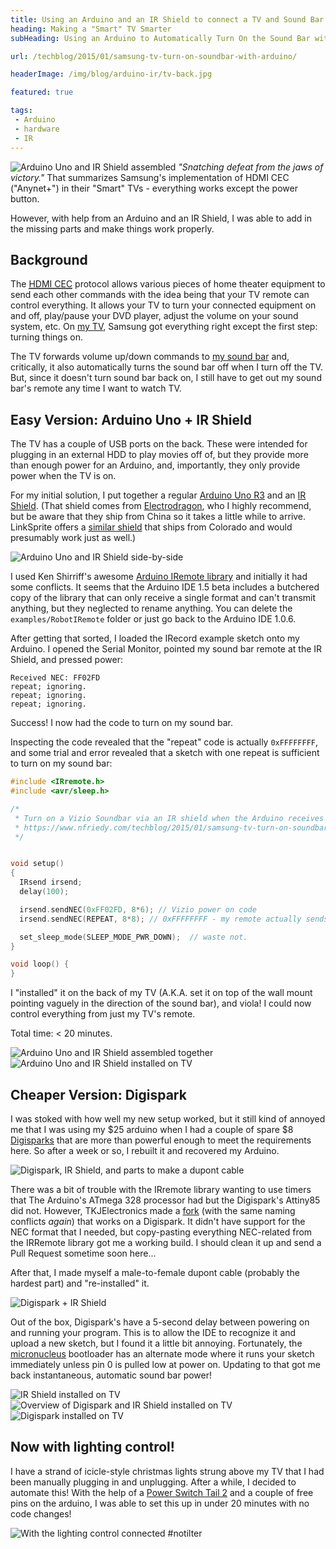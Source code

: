 ```yaml
---
title: Using an Arduino and an IR Shield to connect a TV and Sound Bar
heading: Making a "Smart" TV Smarter
subHeading: Using an Arduino to Automatically Turn On the Sound Bar with the TV

url: /techblog/2015/01/samsung-tv-turn-on-soundbar-with-arduino/

headerImage: /img/blog/arduino-ir/tv-back.jpg

featured: true

tags:
 - Arduino
 - hardware
 - IR
---
```


<style> center img { margin: 20px 0; } </style>

<p><img class="left" src="/img/blog/arduino-ir/arduino-ir-assembled-small.jpg" alt="Arduino Uno and IR Shield assembled" />
<i>"Snatching defeat from the jaws of victory."</i>
That summarizes Samsung's implementation of HDMI CEC ("Anynet+") in their "Smart" TVs - everything works except the power button.</p>

However, with help from an Arduino and an IR Shield, I was able to add in the missing parts and make things work properly.

<!--more-->

## Background

The <abbr title="High-Definition Multimedia Interface Consumer Electronics Control">[HDMI CEC]</abbr>
protocol allows various pieces of home theater equipment to send each other commands with the idea being that your TV remote can control everything.
It allows your TV to turn your connected equipment on and off, play/pause your DVD player, adjust the volume on your sound system, etc.
On [my TV], Samsung got everything right except the first step: turning things on.

The TV forwards volume up/down commands to [my sound bar] and, critically, it also automatically turns the sound bar off when I turn off the TV.
But, since it doesn't turn sound bar back on, I still have to get out my sound bar's remote any time I want to watch TV.


## Easy Version: Arduino Uno + IR Shield

The TV has a couple of USB ports on the back. These were intended for plugging in an external HDD to play movies off of, but they provide more than enough power for an Arduino, and, importantly, they only provide power when the TV is on.

For my initial solution, I put together a regular [Arduino Uno R3] and an [IR Shield].
(That shield comes from [Electrodragon], who I highly recommend, but be aware that they ship from China so it takes a little while to arrive. LinkSprite offers a [similar shield](http://store.linksprite.com/linksprite-infrared-shield-for-arduino/) that ships from Colorado and would presumably work just as well.)

![Arduino Uno and IR Shield side-by-side](/img/blog/arduino-ir/arduino-ir-parts.jpg)

I used Ken Shirriff's awesome [Arduino IRemote library] and initially it had some conflicts.
It seems that the Arduino IDE 1.5 beta includes a butchered copy of the library that can only receive a single format and can't transmit anything, but they neglected to rename anything.
You can delete the `examples/RobotIRemote` folder or just go back to the Arduino IDE 1.0.6.

After getting that sorted, I loaded the IRecord example sketch onto my Arduino. I opened the Serial Monitor, pointed my sound bar remote at the IR Shield, and pressed power:

```none
Received NEC: FF02FD
repeat; ignoring.
repeat; ignoring.
repeat; ignoring.
```

Success! I now had the code to turn on my sound bar.

Inspecting the code revealed that the "repeat" code is actually `0xFFFFFFFF`, and some trial and error revealed that a sketch with one repeat is sufficient to turn on my sound bar:

```c++
#include <IRremote.h>
#include <avr/sleep.h>

/*
 * Turn on a Vizio Soundbar via an IR shield when the Arduino receives power
 * https://www.nfriedy.com/techblog/2015/01/samsung-tv-turn-on-soundbar-with-arduino/
 */


void setup()
{
  IRsend irsend;
  delay(100);

  irsend.sendNEC(0xFF02FD, 8*6); // Vizio power on code
  irsend.sendNEC(REPEAT, 8*8); // 0xFFFFFFFF - my remote actually sends out 4 of these (?)

  set_sleep_mode(SLEEP_MODE_PWR_DOWN);  // waste not.
}

void loop() {
}
```

I "installed" it on the back of my TV (A.K.A. set it on top of the wall mount pointing vaguely in the direction of the sound bar), and viola! I could now control everything from just my TV's remote.

Total time: < 20 minutes.

![Arduino Uno and IR Shield assembled together](/img/blog/arduino-ir/arduino-ir-assembled.jpg)
![Arduino Uno and IR Shield installed on TV](/img/blog/arduino-ir/arduino-ir-installed.jpg)


## Cheaper Version: Digispark

I was stoked with how well my new setup worked, but it still kind of annoyed me that I was using my $25 arduino when I had a couple of spare $8 [Digisparks] that are more than powerful enough to meet the requirements here.
So after a week or so, I rebuilt it and recovered my Arduino.

![Digispark, IR Shield, and parts to make a dupont cable](/img/blog/arduino-ir/digispark-ir-parts.jpg)

There was a bit of trouble with the IRremote library wanting to use timers that The Arduino's ATmega 328 processor had but the Digispark's Attiny85 did not.
However, TKJElectronics made a [fork](https://github.com/TKJElectronics/ATtinyRemote) (with the same naming conflicts *again*) that works on a Digispark.
It didn't have support for the NEC format that I needed, but copy-pasting everything NEC-related from the IRRemote library got me a working build.
I should clean it up and send a Pull Request sometime soon here...

After that, I made myself a male-to-female dupont cable (probably the hardest part) and "re-installed" it.

![Digispark + IR Shield](/img/blog/arduino-ir/digispark-ir-assembled.jpg)

Out of the box, Digispark's have a 5-second delay between powering on and running your program. This is to allow the IDE to recognize it and upload a new sketch, but I found it a little bit annoying.
Fortunately, the [micronucleus] bootloader has an alternate mode where it runs your sketch immediately unless pin 0 is pulled low at power on.
Updating to that got me back instantaneous, automatic sound bar power!

![IR Shield installed on TV](/img/blog/arduino-ir/ir-installed.jpg)
![Overview of Digispark and IR Shield installed on TV](/img/blog/arduino-ir/digispark-ir-installed.jpg)
![Digispark installed on TV](/img/blog/arduino-ir/digispark-installed.jpg)

## Now with lighting control!

I have a strand of icicle-style christmas lights strung above my TV that I had been manually plugging in and unplugging. 
After a while, I decided to automate this! 
With the help of a [Power Switch Tail 2] and a couple of free pins on the arduino, I was able to set this up in under 20 minutes with no code changes!

![With the lighting control connected #notilter](/img/blog/arduino-ir/tv-back.jpg)

[HDMI CEC]: https://en.wikipedia.org/wiki/HDMI#CEC
[my TV]: http://www.amazon.com/gp/product/B007BG4F5C/ref=as_li_tl?ie=UTF8&camp=1789&creative=390957&creativeASIN=B007BG4F5C&linkCode=as2&tag=nfriedly-20&linkId=XLTMI57TA3XPSFQ3
[my sound bar]: http://www.amazon.com/gp/product/B005P99KX4/ref=as_li_tl?ie=UTF8&camp=1789&creative=390957&creativeASIN=B007BG4F5C&linkCode=as2&tag=nfriedly-20&linkId=XLTMI57TA3XPSFQ3
[Arduino Uno R3]: http://www.amazon.com/gp/product/B006H06TVG/ref=as_li_tl?ie=UTF8&camp=1789&creative=390957&creativeASIN=B006H06TVG&linkCode=as2&tag=nfriedly-20&linkId=65LVBGKDBEAGVMAO
[Electrodragon]: http://www.electrodragon.com/
[IR Shield]: http://www.electrodragon.com/product/arduino-ir-infrared-shield/
[Arduino IRemote library]: https://github.com/shirriff/Arduino-IRremote
[Digisparks]: http://digistump.com/products/1
[micronucleus]: https://github.com/micronucleus/micronucleus
[Power Switch Tail 2]: https://www.adafruit.com/product/268
